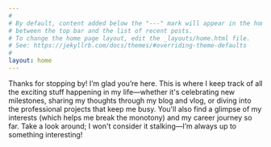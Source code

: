```yaml
---
#
# By default, content added below the "---" mark will appear in the home page
# between the top bar and the list of recent posts.
# To change the home page layout, edit the _layouts/home.html file.
# See: https://jekyllrb.com/docs/themes/#overriding-theme-defaults
#
layout: home
---
```

Thanks for stopping by! I’m glad you’re here. This is where I keep track of all the exciting stuff happening in my life—whether it's celebrating new milestones, sharing my thoughts through my blog and vlog, or diving into the professional projects that keep me busy. You'll also find a glimpse of my interests (which helps me break the monotony) and my career journey so far. Take a look around; I won't consider it stalking—I’m always up to something interesting!
